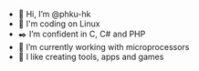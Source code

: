 - 👋 Hi, I’m @phku-hk
- 🐧 I'm coding on Linux
- ✒️ I’m confident in C, C# and PHP
- 🔬 I’m currently working with microprocessors
- 🫰 I like creating tools, apps and games

<!---
phku-hk/phku-hk is a ✨ special ✨ repository because its `README.md` (this file) appears on your GitHub profile.
You can click the Preview link to take a look at your changes.
--->

